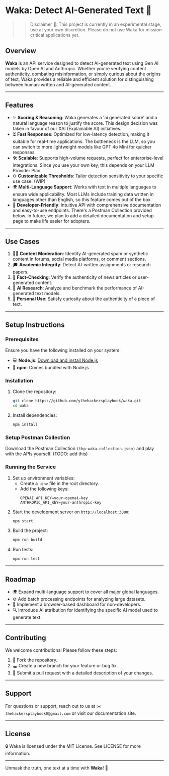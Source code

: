 # Waka: Detect AI-Generated Text 🐲

> > Disclaimer 🚦: This project is currently in an experimental stage, use at your own discretion. Please do not use Waka for mission-critical applications yet.

## Overview

**Waka** is an API service designed to detect AI-generated text using Gen AI models by Open AI and Anthropic. Whether you're verifying content authenticity, combating misinformation, or simply curious about the origins of text, Waka provides a reliable and efficient solution for distinguishing between human-written and AI-generated content.

---

## Features

- ✨ **Scoring & Reasoning**: Waka generates a 'ai generated score' and a natural language reason to justify the score. This design decision was taken in favour of our XAI (Explainable AI) initiatives.
- ⏳ **Fast Responses**: Optimized for low-latency detection, making it suitable for real-time applications. The bottleneck is the LLM, so you can switch to more lightweight models like GPT 4o Mini for quicker responses.
- 🛠️ **Scalable**: Supports high-volume requests, perfect for enterprise-level integrations. Since you use your own key, this depends on your LLM Provider Plan.
- ⚙️ **Customizable Thresholds**: Tailor detection sensitivity to your specific use case. (WIP)
- 🌍 **Multi-Language Support**: Works with text in multiple languages to ensure wide applicability. Most LLMs include training data written in languages other than English, so this feature comes out of the box.
- 🔧 **Developer-Friendly**: Intuitive API with comprehensive documentation and easy-to-use endpoints. There's a Postman Collection provided below. In future, we plan to add a detailed documentation and setup page to make life easier for adopters.

---

## Use Cases

1. 🕵️‍♂️ **Content Moderation**: Identify AI-generated spam or synthetic content in forums, social media platforms, or comment sections.
2. 🎓 **Academic Integrity**: Detect AI-written assignments or research papers.
3. 🔧 **Fact-Checking**: Verify the authenticity of news articles or user-generated content.
4. 🤖 **AI Research**: Analyze and benchmark the performance of AI-generated text models.
5. 🔎 **Personal Use**: Satisfy curiosity about the authenticity of a piece of text.

---

## Setup Instructions

### Prerequisites

Ensure you have the following installed on your system:

- 💻 **Node.js**: [Download and install Node.js](https://nodejs.org/)
- 🔧 **npm**: Comes bundled with Node.js

### Installation

1. Clone the repository:
   ```bash
   git clone https://github.com/ythehackersplaybook/waka.git
   cd waka
   ```
2. Install dependencies:
   ```bash
   npm install
   ```

### Setup Postman Collection

Download the Postman Collection `(thp-waka.collection.json)` and play with the APIs yourself. (TODO: add this)

### Running the Service

1. Set up environment variables:
   - Create a `.env` file in the root directory.
   - Add the following keys:
     ```env
     OPENAI_API_KEY=your-openai-key
     ANTHROPIC_API_KEY=your-anthropic-key
     ```
2. Start the development server on `http://localhost:3000`:
   ```bash
   npm start
   ```
3. Build the project:
   ```bash
   npm run build
   ```
4. Run tests:
   ```bash
   npm run test
   ```

---

## Roadmap

- 🌍 Expand multi-language support to cover all major global languages.
- ⚙️ Add batch processing endpoints for analyzing large datasets.
- 🕌 Implement a browser-based dashboard for non-developers.
- 🔍 Introduce AI attribution for identifying the specific AI model used to generate text.

---

## Contributing

We welcome contributions! Please follow these steps:

1. 🔄 Fork the repository.
2. 🕳️ Create a new branch for your feature or bug fix.
3. 🔗 Submit a pull request with a detailed description of your changes.

---

## Support

For questions or support, reach out to us at ✉️ `thehackersplaybook0@gmail.com` or visit our documentation site.

---

## License

🔒 Waka is licensed under the MIT License. See LICENSE for more information.

---

Unmask the truth, one text at a time with **Waka**! 🐲
